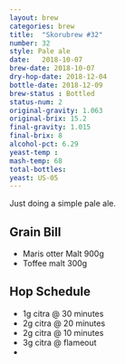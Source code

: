 ```yaml
---
layout: brew
categories: brew
title:  "Skorubrew #32"
number: 32
style: Pale ale
date:   2018-10-07
brew-date: 2018-10-07
dry-hop-date: 2018-12-04
bottle-date: 2018-12-09
brew-status : Bottled
status-num: 2
original-gravity: 1.063
original-brix: 15.2
final-gravity: 1.015 
final-brix: 8
alcohol-pct: 6.29
yeast-temp : 
mash-temp: 68
total-bottles: 
yeast: US-05
---
```


Just doing a simple pale ale.

Grain Bill
-----

* Maris otter Malt 900g
* Toffee malt 300g


Hop Schedule
-------------
* 1g citra @ 30 minutes
* 2g citra @ 20 minutes
* 2g citra @ 10 minutes
* 3g citra @ flameout
* 


